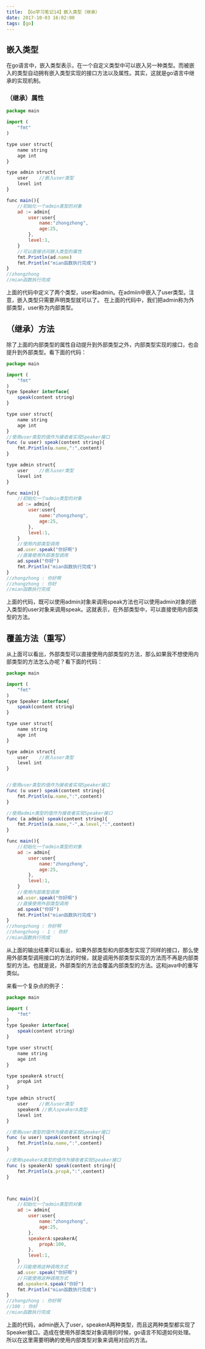 ```yaml
---
title: 【Go学习笔记14】嵌入类型（继承）
date: 2017-10-03 16:02:00
tags: [go]
---
```


## 嵌入类型

在go语言中，嵌入类型表示，在一个自定义类型中可以嵌入另一种类型。而被嵌入的类型自动拥有嵌入类型实现的接口方法以及属性。其实，这就是go语言中继承的实现机制。

<!-- more -->


### （继承）属性
```js
package main

import (
	"fmt"
)

type user struct{
	name string
	age int
}

type admin struct{
	user	//嵌入user类型
	level int
}

func main(){
	//初始化一个admin类型的对象
	ad := admin{
		user:user{
			name:"zhongzhong",
			age:25,
		},
		level:1,
	}
	//可以直接访问嵌入类型的属性
	fmt.Println(ad.name)
	fmt.Println("mian函数执行完成")
}
//zhongzhong
//mian函数执行完成

```

上面的代码中定义了两个类型，user和admin。在admiin中嵌入了user类型。注意，嵌入类型只需要声明类型就可以了。
在上面的代码中，我们把admin称为外部类型，user称为内部类型。


## （继承）方法

除了上面的内部类型的属性自动提升到外部类型之外，内部类型实现的接口，也会提升到外部类型。看下面的代码：

```js
package main

import (
	"fmt"
)
type Speaker interface{
	speak(content string)
}

type user struct{
	name string
	age int
}
//使用user类型的值作为接收者实现Speaker接口
func (u user) speak(content string){
	fmt.Println(u.name,":",content)
}

type admin struct{
	user	//嵌入user类型
	level int
}

func main(){
	//初始化一个admin类型的对象
	ad := admin{
		user:user{
			name:"zhongzhong",
			age:25,
		},
		level:1,
	}
	//使用内部类型调用
	ad.user.speak("你好啊")
	//直接使用外部类型调用
	ad.speak("你好")
	fmt.Println("mian函数执行完成")
}
//zhongzhong : 你好啊
//zhongzhong : 你好
//mian函数执行完成

```

上面的代码，既可以使用admin对象来调用speak方法也可以使用admin对象的嵌入类型的user对象来调用speak。这就表示，在外部类型中，可以直接使用内部类型的方法。

## 覆盖方法（重写）
从上面可以看出，外部类型可以直接使用内部类型的方法，那么如果我不想使用内部类型的方法怎么办呢？看下面的代码：

```js
package main

import (
	"fmt"
)
type Speaker interface{
	speak(content string)
}

type user struct{
	name string
	age int
}

type admin struct{
	user	//嵌入user类型
	level int
}


//使用user类型的值作为接收者实现Speaker接口
func (u user) speak(content string){
	fmt.Println(u.name,":",content)
}

//使用admin类型的值作为接收者实现Speaker接口
func (a admin) speak(content string){
	fmt.Println(a.name,"-",a.level,":",content)
}

func main(){
	//初始化一个admin类型的对象
	ad := admin{
		user:user{
			name:"zhongzhong",
			age:25,
		},
		level:1,
	}
	//使用内部类型调用
	ad.user.speak("你好啊")
	//直接使用外部类型调用
	ad.speak("你好")
	fmt.Println("mian函数执行完成")
}
//zhongzhong : 你好啊
//zhongzhong - 1 : 你好
//mian函数执行完成
```
从上面的输出结果可以看出，如果外部类型和内部类型实现了同样的接口，那么使用外部类型调用接口的方法的时候，就是调用外部类型实现的方法而不再是内部类型的方法。也就是说，外部类型的方法会覆盖内部类型的方法。这和java中的重写类似。


来看一个复杂点的例子：

```js
package main

import (
	"fmt"
)
type Speaker interface{
	speak(content string)
}

type user struct{
	name string
	age int
}

type speakerA struct{
	propA int
}

type admin struct{
	user	//嵌入user类型
	speakerA //嵌入speakerA类型
	level int
}

//使用user类型的值作为接收者实现Speaker接口
func (u user) speak(content string){
	fmt.Println(u.name,":",content)
}

//使用speakerA类型的值作为接收者实现Speaker接口
func (s speakerA) speak(content string){
	fmt.Println(s.propA,":",content)
}



func main(){
	//初始化一个admin类型的对象
	ad := admin{
		user:user{
			name:"zhongzhong",
			age:25,
		},
		speakerA:speakerA{
			propA:100,
		},
		level:1,
	}
	//只能使用这种调用方式
	ad.user.speak("你好啊")
	//只能使用这种调用方式
	ad.speakerA.speak("你好")
	fmt.Println("mian函数执行完成")
}
//zhongzhong : 你好啊
//100 : 你好
//mian函数执行完成
```

上面的代码，admin嵌入了user，speakerA两种类型，而且这两种类型都实现了Speaker接口。造成在使用外部类型对象调用的时候，go语言不知道如何处理。所以在这里需要明确的使用内部类型对象来调用对应的方法。


